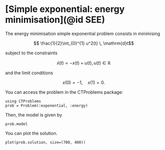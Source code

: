 # [Simple exponential: energy minimisation](@id SEE)

The energy minimisation simple exponential problem consists in minimising

```math
    \frac{1}{2}\int_{0}^{1} u^2(t) \, \mathrm{d}t
```

subject to the constraints

```math
    \dot x(t) = - x(t) + u(t), u(t) \in \mathbb{R}
```

and the limit conditions

```math
    x(0) = -1, \quad x(1) = 0.
```

You can access the problem in the CTProblems package:

```@example main
using CTProblems
prob = Problem(:exponential, :energy)
```

Then, the model is given by

```@example main
prob.model
```

You can plot the solution.

```@example main
plot(prob.solution, size=(700, 400))
```
